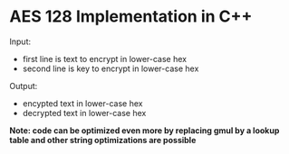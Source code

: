 # AES 128 Implementation in C++

Input:
- first line is text to encrypt in lower-case hex
- second line is key to encrypt in lower-case hex

Output:
- encypted text in lower-case hex
- decrypted text in lower-case hex

**Note: code can be optimized even more by replacing gmul by a lookup table and other string optimizations are possible**
 

